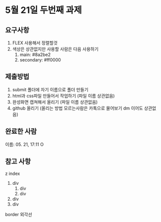 # 5월 21일 두번째 과제

## 요구사항

1. FLEX 사용해서 정렬할것
2. 색상은 상관없지만 사용할 사람은 다음 사용하기
   1. main: #8a2be2
   2. secondary: #ff0000

## 제출방법

1. submit 폴더에 자기 이름으로 폴더 만들기
2. html과 css파일 만들어서 작업하기 (파일 이름 상관없음)
3. 완성화면 캡쳐해서 올리기 (파일 이름 상관없음)
4. github 올리기 (올리는 방법 모르는사람은 카톡으로 물어보기 dm 이어도 상관없음)

## 완료한 사람

이름: 05. 21, 17:11 O

## 참고 사항

z index

1. div
   1. div
   2. div
2. div
3. div

border 외각선
